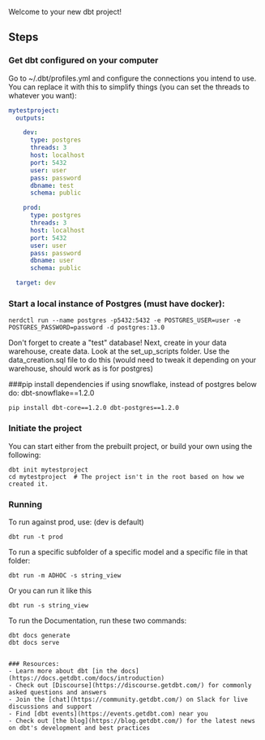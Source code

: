 Welcome to your new dbt project!

## Steps

### Get dbt configured on your computer


Go to ~/.dbt/profiles.yml and configure the connections you intend to use. You can replace it with this to simplify things (you can set the threads to whatever you want):
```yaml
mytestproject:
  outputs:

    dev:
      type: postgres
      threads: 3
      host: localhost
      port: 5432
      user: user
      pass: password
      dbname: test
      schema: public

    prod:
      type: postgres
      threads: 3
      host: localhost
      port: 5432
      user: user
      pass: password
      dbname: user
      schema: public

  target: dev
```

### Start a local instance of Postgres (must have docker):
```shell
nerdctl run --name postgres -p5432:5432 -e POSTGRES_USER=user -e POSTGRES_PASSWORD=password -d postgres:13.0
```

Don't forget to create a "test" database!
Next, create in your data warehouse, create data. Look at the set_up_scripts folder. Use the data_creation.sql file to do this (would need to tweak it depending on your warehouse, should work as is for postgres)

###pip install dependencies if using snowflake, instead of postgres below do: dbt-snowflake==1.2.0
```shell
pip install dbt-core==1.2.0 dbt-postgres==1.2.0
```

### Initiate the project
You can start either from the prebuilt project, or build your own using the following:
```shell
dbt init mytestproject
cd mytestproject  # The project isn't in the root based on how we created it.
```

### Running
To run against prod, use: (dev is default)
```shell
dbt run -t prod
```

To run a specific subfolder of a specific model and a specific file in that folder:
```shell
dbt run -m ADHOC -s string_view
```
Or you can run it like this
```shell
dbt run -s string_view
```
To run the Documentation, run these two commands:
```shell
dbt docs generate
dbt docs serve


### Resources:
- Learn more about dbt [in the docs](https://docs.getdbt.com/docs/introduction)
- Check out [Discourse](https://discourse.getdbt.com/) for commonly asked questions and answers
- Join the [chat](https://community.getdbt.com/) on Slack for live discussions and support
- Find [dbt events](https://events.getdbt.com) near you
- Check out [the blog](https://blog.getdbt.com/) for the latest news on dbt's development and best practices
